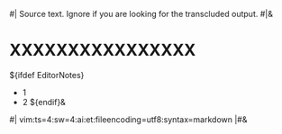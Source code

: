 #| Source text. Ignore if you are looking for the transcluded output. #|&

# XXXXXXXXXXXXXXXX


${ifdef EditorNotes}
* 1
* 2
${endif}&

<!--
 ! Persistent comment.
 !-->

#|
vim:ts=4:sw=4:ai:et:fileencoding=utf8:syntax=markdown
|#&
